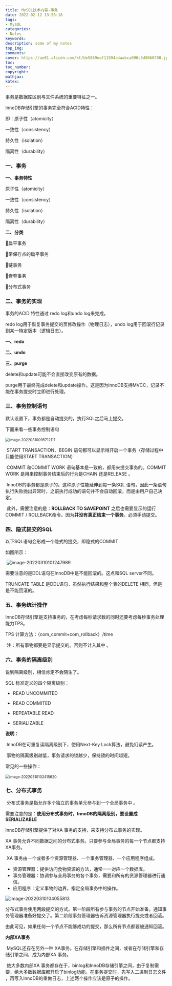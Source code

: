 ```yaml
---
title: MySQL技术内幕-事务
date: 2022-02-12 13:56:18
tags: 
- MySQL
categories: 
- Notes
keywords:
description: some of my notes
top_img: 
comments: 
cover: https://ae01.alicdn.com/kf/Ue5889eaf11594a4aabca090c5d5060798.jpg
toc:  
toc_number:
copyright:
mathjax:
katex:
---
```


事务是数据库区别与文件系统的重要特征之一。



InnoDB存储引擎的事务完全符合ACID特性：

即：原子性（atomicity）

一致性（consistency）

持久性（isolation）

隔离性（durability）

### 一、事务

**一、事务特性**

原子性（atomicity）

一致性（consistency）

持久性（isolation）

隔离性（durability）



**二、分类**

:1234:扁平事务

:1234:带保存点的扁平事务

:1234:链事务

:1234:嵌套事务

:1234:分布式事务



### 二、事务的实现

事务的ACID 特性通过 redo log和undo log来完成。

redo log用于恢复事务提交的页修改操作（物理日志），undo log用于回滚行记录到某一特定版本（逻辑日志）。

**一、redo**

**二、undo**

**三、purge**

delete和update可能不会直接改变原有的数据。

purge用于最终完成delete和update操作。这是因为InnoDB支持MVCC，记录不能在事务提交时立即进行处理。





### 三、事务控制语句

默认设置下，事务都是自动提交的，执行SQL之后马上提交。

下面来看一些事务控制语句

​	<img src="https://cdn.jsdelivr.net/gh/chen-boran/Picture_bed/img/202203100957218.png" alt="image-20220310095712117" style="zoom:80%;" />

​	START TRANSACTION、BEGIN 语句都可以显示得开启一个事务（存储过程中只能使用STAET TRANSACTION）

​	COMMIT 和COMMIT WORK 语句基本是一致的，都用来提交事务的。COMMIT WORK 是用来控制事务结束后的行为是CHAIN 还是RELEASE 。

​	InnoDB的事务都是原子的。这种原子性能延伸到每一条SQL 语句，因此一条语句执行失败抛出异常时，之前执行成功的语句并不会自动回滚，而是由用户自己决定。

​	此外，需要注意的是：**ROLLBACK TO SAVEPOINT** 之后也需要显示的运行COMMIT / ROLLBACK命令。因为**并没有真正结束一个事务**。必须手动提交。



### 四、隐式提交的SQL 

以下SQL语句会形成一个隐式的提交，即隐式的COMMIT 

如图所示：

​	![image-20220310101247989](https://cdn.jsdelivr.net/gh/chen-boran/Picture_bed/img/202203101012073.png)

 需要注意的是DDL语句在InnoDB中是不能回滚的。这点和SQL server不同。

TRUNCATE TABLE 是DDL语句，虽然执行结果和整个表的DELETE 相同，但是是不能回滚的。



### 五、事务统计操作

InnoDB存储引擎是支持事务的，在考虑每秒请求数的同时还要考虑每秒事务处理能力TPS。

TPS 计算方法：（com_commit+com_rollback）/time

​		注：所有事物都要是显示提交的。否则不计入其中 。

### 六、事务的隔离级别

说到隔离级别，相信肯定不会陌生了。

SQL 标准定义的四个隔离级别：

-  READ UNCOMMITED 
- READ COMMITED

- REPEATABLE READ
- SERIALIZABLE

**说明：**

​	InnoDB在可重复读隔离级别下，使用Next-Key Lock算法，避免幻读产生。

​	事物的隔离级别越低，事务请求的锁越少，保持锁的时间越短。

常见的一些操作：

​		<img src="C:\Users\ASUS\AppData\Roaming\Typora\typora-user-images\image-20220310102415620.png" alt="image-20220310102415620" style="zoom:80%;" />



### 七、分布式事务

​	分布式事务是指允许多个独立的事务单元参与到一个全局事务中 。

​	需要注意的是：**使用分布式事务时，InnoDB的隔离级别，要设置成SERIALIZABLE**

InnoDB存储引擎提供了对XA 事务的支持，来支持分布式事务的实现。

XA 事务允许不同数据之间的分布式事务。只要参与全局事务的每一个节点都支持XA事务。

​	XA 事务由一个或者多个资源管理器、一个事务管理器、一个应用程序组成。

- 资源管理器：提供访问食物资源的方法，通常一一对应一个数据库。
- 事务管理器：协调参与全局事务的各个事务，需要和所有的资源管理器进行通信。
- 应用程序：定义事物的边界，指定全局事务中的操作。

![image-20220310104055813](https://cdn.jsdelivr.net/gh/chen-boran/Picture_bed/img/202203101040913.png)

分布式事务使用两段提交的方式。第一阶段所有参与事务的节点开始准备，通知事务管理器准备好提交了。第二阶段事务管理器告诉资源管理器执行提交或者回滚。

​	由此可见，如果任何一个节点不能够成功的提交，那么所有节点都要被通知回滚。

**内部XA事务**

​	MySQL还存在另外一种 XA事务。在存储引擎和插件之间，或者在存储引擎和存储引擎之间，成为内部XA 事务。

​	绝大多数内部XA 事务都存在于，binlog和InnoDB存储引擎之间，由于复制需要，绝大多数数据库都开启了binlog功能。在事务提交时，先写入二进制日志文件 ，再写入InnoDB的重做日志，上述两个操作应该是原子的操作。
